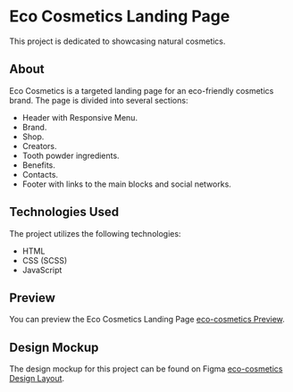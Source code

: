 # Eco Cosmetics Landing Page

This project is dedicated to showcasing natural cosmetics.

## About

Eco Cosmetics is a targeted landing page for an eco-friendly cosmetics brand. The page is divided into several sections:
- Header with Responsive Menu.
- Brand.
- Shop.
- Creators.
- Tooth powder ingredients.
- Benefits.
- Contacts.
- Footer with links to the main blocks and social networks.

## Technologies Used

The project utilizes the following technologies:

- HTML
- CSS (SCSS)
- JavaScript

## Preview

You can preview the Eco Cosmetics Landing Page [eco-cosmetics Preview](https://oksanatytanych.github.io/eco_cosmetics/).

## Design Mockup

The design mockup for this project can be found on Figma [eco-cosmetics Design Layout](https://www.figma.com/file/Fz588JKGuPS2Bk21De4KE5/Brand-of-eco-cosmetics-_FE-students?node-id=21779%3A631&t=Gtk1Kj4TKq6BJit2-1).
